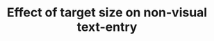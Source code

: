 ---
###############
# DO NOT EDIT
layout: publication
###############

###############
# TO EDIT
# pub title
title: "Effect of target size on non-visual text-entry"

# publication image
image:
 name: tiny16.jpg
 alt-text: "Four keyboard sizes side-by-side. With the Large being about the same size as the other three, with keys of 15mm. With Medium being bigger than the size of the remaining two, with keys of 10 mm. Small with keys of 5mm. Tiny with keys of size 2.5mm." # provide a short description for the image #a11y

# short description of the publication
description: " We investigate how nonvisual input performance, on touchscreens, varies with four QWERTY keyboard sizes (ranging from 15mm to 2.5mm). This paper presents an analysis of typing performance and touch behaviors discussing its implications."

# authors of the publication
authors: "André Rodrigues, Hugo Nicolau, Kyle Montague, Luís Carriço, Tiago Guerreiro"

# link to the pdf
pdf: http://www.di.fc.ul.pt/~tjvg/amc/tiny_mhci.pdf

conference-name: MobileHCI
venue: "'16 Proceedings of the 18th International Conference on  Human-Computer Interaction with Mobile Devices and Services, Pages 47-52, Florence, Italy — September 06 - 09, 2016"
year: 2016

projects:
 - text_entry

# area for filter purpose
area: access
###############
---
